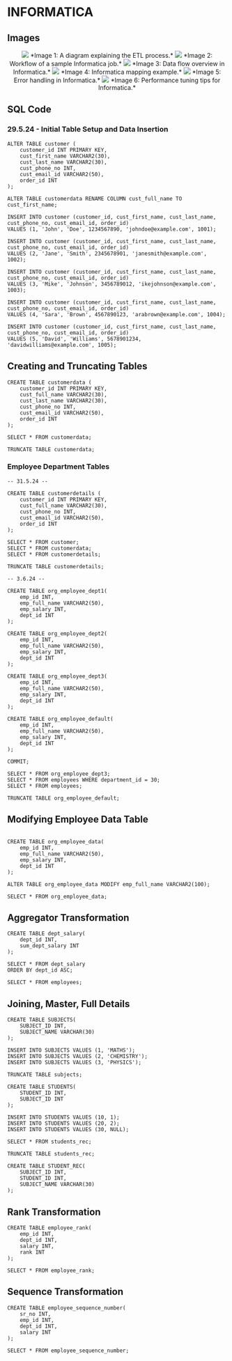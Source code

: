 ﻿# INFORMATICA


## Images

<div align="center">
  <img src="img/1 (1).png" >
  *Image 1: A diagram explaining the ETL process.*
  <img src="img/1 (2).png" >
  *Image 2: Workflow of a sample Informatica job.*
  <img src="img/1 (3).png" >
  *Image 3: Data flow overview in Informatica.*
  <img src="img/1 (4).png" >
  *Image 4: Informatica mapping example.*
  <img src="img/1 (5).png" >
  *Image 5: Error handling in Informatica.*
  <img src="img/1 (6).png" >
  *Image 6: Performance tuning tips for Informatica.*
</div>

## SQL Code

### 29.5.24 - Initial Table Setup and Data Insertion 
~~~
ALTER TABLE customer (
    customer_id INT PRIMARY KEY,
    cust_first_name VARCHAR2(30),
    cust_last_name VARCHAR2(30),
    cust_phone_no INT,
    cust_email_id VARCHAR2(50),
    order_id INT
);

ALTER TABLE customerdata RENAME COLUMN cust_full_name TO cust_first_name;

INSERT INTO customer (customer_id, cust_first_name, cust_last_name, cust_phone_no, cust_email_id, order_id) 
VALUES (1, 'John', 'Doe', 1234567890, 'johndoe@example.com', 1001);

INSERT INTO customer (customer_id, cust_first_name, cust_last_name, cust_phone_no, cust_email_id, order_id) 
VALUES (2, 'Jane', 'Smith', 2345678901, 'janesmith@example.com', 1002);

INSERT INTO customer (customer_id, cust_first_name, cust_last_name, cust_phone_no, cust_email_id, order_id) 
VALUES (3, 'Mike', 'Johnson', 3456789012, 'ikejohnson@example.com', 1003);

INSERT INTO customer (customer_id, cust_first_name, cust_last_name, cust_phone_no, cust_email_id, order_id) 
VALUES (4, 'Sara', 'Brown', 4567890123, 'arabrown@example.com', 1004);

INSERT INTO customer (customer_id, cust_first_name, cust_last_name, cust_phone_no, cust_email_id, order_id) 
VALUES (5, 'David', 'Williams', 5678901234, 'davidwilliams@example.com', 1005);
~~~
## Creating and Truncating Tables
~~~
CREATE TABLE customerdata (
    customer_id INT PRIMARY KEY,
    cust_full_name VARCHAR2(30),
    cust_last_name VARCHAR2(30),
    cust_phone_no INT,
    cust_email_id VARCHAR2(50),
    order_id INT
);

SELECT * FROM customerdata;

TRUNCATE TABLE customerdata;
~~~

### Employee Department Tables 
~~~
-- 31.5.24 --

CREATE TABLE customerdetails (
    customer_id INT PRIMARY KEY,
    cust_full_name VARCHAR2(30),
    cust_phone_no INT,
    cust_email_id VARCHAR2(50),
    order_id INT
);

SELECT * FROM customer;
SELECT * FROM customerdata;
SELECT * FROM customerdetails;

TRUNCATE TABLE customerdetails;

-- 3.6.24 --

CREATE TABLE org_employee_dept1(
    emp_id INT, 
    emp_full_name VARCHAR2(50), 
    emp_salary INT, 
    dept_id INT
);

CREATE TABLE org_employee_dept2(
    emp_id INT, 
    emp_full_name VARCHAR2(50), 
    emp_salary INT, 
    dept_id INT
);

CREATE TABLE org_employee_dept3(
    emp_id INT, 
    emp_full_name VARCHAR2(50), 
    emp_salary INT, 
    dept_id INT
);

CREATE TABLE org_employee_default(
    emp_id INT, 
    emp_full_name VARCHAR2(50), 
    emp_salary INT, 
    dept_id INT
);

COMMIT;

SELECT * FROM org_employee_dept3;
SELECT * FROM employees WHERE department_id = 30;
SELECT * FROM employees;

TRUNCATE TABLE org_employee_default;
~~~

## Modifying Employee Data Table
~~~

CREATE TABLE org_employee_data(
    emp_id INT, 
    emp_full_name VARCHAR2(50), 
    emp_salary INT, 
    dept_id INT
);

ALTER TABLE org_employee_data MODIFY emp_full_name VARCHAR2(100);

SELECT * FROM org_employee_data;
~~~
## Aggregator Transformation 
~~~
CREATE TABLE dept_salary(
    dept_id INT, 
    sum_dept_salary INT
);

SELECT * FROM dept_salary
ORDER BY dept_id ASC;

SELECT * FROM employees;
~~~

## Joining, Master, Full Details 
~~~
CREATE TABLE SUBJECTS(
    SUBJECT_ID INT, 
    SUBJECT_NAME VARCHAR(30)
);

INSERT INTO SUBJECTS VALUES (1, 'MATHS');
INSERT INTO SUBJECTS VALUES (2, 'CHEMISTRY');
INSERT INTO SUBJECTS VALUES (3, 'PHYSICS');

TRUNCATE TABLE subjects;

CREATE TABLE STUDENTS(
    STUDENT_ID INT, 
    SUBJECT_ID INT
);

INSERT INTO STUDENTS VALUES (10, 1);
INSERT INTO STUDENTS VALUES (20, 2);
INSERT INTO STUDENTS VALUES (30, NULL);

SELECT * FROM students_rec;

TRUNCATE TABLE students_rec;

CREATE TABLE STUDENT_REC(
    SUBJECT_ID INT,
    STUDENT_ID INT,
    SUBJECT_NAME VARCHAR(30)
);
~~~
## Rank Transformation 
~~~
CREATE TABLE employee_rank(
    emp_id INT, 
    dept_id INT, 
    salary INT, 
    rank INT
);

SELECT * FROM employee_rank;
~~~
## Sequence Transformation
~~~
CREATE TABLE employee_sequence_number(
    sr_no INT,
    emp_id INT, 
    dept_id INT, 
    salary INT
);

SELECT * FROM employee_sequence_number;
~~~
